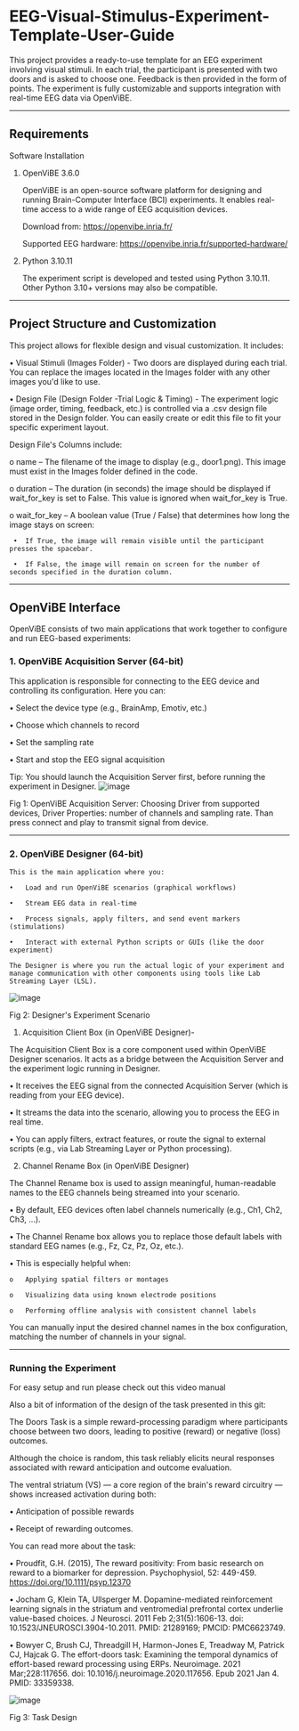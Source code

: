 # EEG-Visual-Stimulus-Experiment-Template-User-Guide
This project provides a ready-to-use template for an EEG experiment involving visual stimuli. In each trial, the participant is presented with two doors and is asked to choose one. Feedback is then provided in the form of points. The experiment is fully customizable and supports integration with real-time EEG data via OpenViBE.


________________________________________
## Requirements
Software Installation
1.	OpenViBE 3.6.0 

  	OpenViBE is an open-source software platform for designing and running Brain-Computer Interface (BCI) experiments. It enables real-time access to a wide range of EEG acquisition devices.

  	Download from: https://openvibe.inria.fr/

  	Supported EEG hardware: https://openvibe.inria.fr/supported-hardware/

2.	Python 3.10.11

  	The experiment script is developed and tested using Python 3.10.11. Other Python 3.10+ versions may also be compatible.
________________________________________
## Project Structure and Customization

This project allows for flexible design and visual customization. It includes:

•	Visual Stimuli (Images Folder) -
Two doors are displayed during each trial. You can replace the images located in the Images folder with any other images you'd like to use.

•	Design File (Design Folder -Trial Logic & Timing) -
The experiment logic (image order, timing, feedback, etc.) is controlled via a .csv design file stored in the Design folder. You can easily create or edit this file to fit your specific experiment layout.

   Design File's Columns include:

   o	name – The filename of the image to display (e.g., door1.png). This image must exist in the Images folder defined in the code.

   o	duration – The duration (in seconds) the image should be displayed if wait_for_key is set to False. This value is ignored when wait_for_key is True.

   o	wait_for_key – A boolean value (True / False) that determines how long the image stays on screen:

     •	If True, the image will remain visible until the participant presses the spacebar.

     •	If False, the image will remain on screen for the number of seconds specified in the duration column.

________________________________________
## OpenViBE Interface

OpenViBE consists of two main applications that work together to configure and run EEG-based experiments:

### 1. OpenViBE Acquisition Server (64-bit)

   This application is responsible for connecting to the EEG device and controlling its configuration.
   Here you can:

   •	Select the device type (e.g., BrainAmp, Emotiv, etc.)

   •	Choose which channels to record

   •	Set the sampling rate

   •	Start and stop the EEG signal acquisition
 
  Tip: You should launch the Acquisition Server first, before running the experiment in Designer.
![image](https://github.com/user-attachments/assets/2ee50ad7-3735-490e-9f04-b8c36c77fa95)




Fig 1: OpenViBE Acquisition Server: Choosing Driver from supported devices, Driver Properties: number of channels and sampling rate.  Than press connect and play to transmit signal from device.
________________________________________
### 2. OpenViBE Designer (64-bit)
    
    This is the main application where you:

    •	Load and run OpenViBE scenarios (graphical workflows)

    •	Stream EEG data in real-time
    
    •	Process signals, apply filters, and send event markers (stimulations)
    
    •	Interact with external Python scripts or GUIs (like the door experiment)
 
    The Designer is where you run the actual logic of your experiment and manage communication with other components using tools like Lab Streaming Layer (LSL).
![image](https://github.com/user-attachments/assets/4335012a-053d-4c82-a589-ffab7c130771)



Fig 2: Designer's Experiment Scenario 

1.	Acquisition Client Box (in OpenViBE Designer)-

The Acquisition Client Box is a core component used within OpenViBE Designer scenarios. It acts as a bridge between the Acquisition Server and the experiment logic running in Designer.

•	It receives the EEG signal from the connected Acquisition Server (which is reading from your EEG device).

•	It streams the data into the scenario, allowing you to process the EEG in real time.

•	You can apply filters, extract features, or route the signal to external scripts (e.g., via Lab Streaming Layer or Python processing).

2.	Channel Rename Box (in OpenViBE Designer)

The Channel Rename box is used to assign meaningful, human-readable names to the EEG channels being streamed into your scenario.

•	By default, EEG devices often label channels numerically (e.g., Ch1, Ch2, Ch3, ...).

•	The Channel Rename box allows you to replace those default labels with standard EEG names (e.g., Fz, Cz, Pz, Oz, etc.).

•	This is especially helpful when:

    o	Applying spatial filters or montages

    o	Visualizing data using known electrode positions
    
    o	Performing offline analysis with consistent channel labels
 
 You can manually input the desired channel names in the box configuration, matching the number of channels in your signal.

________________________________________
### Running the Experiment

For easy setup and run please check out this video manual

Also a bit of information of the design of the task presented in this git:

The Doors Task is a simple reward-processing paradigm where participants choose between two doors, leading to positive (reward) or negative (loss) outcomes.

Although the choice is random, this task reliably elicits neural responses associated with reward anticipation and outcome evaluation.

The ventral striatum (VS) — a core region of the brain's reward circuitry — shows increased activation during both:

•	Anticipation of possible rewards

•	Receipt of rewarding outcomes.

You can read more about the task:

•	Proudfit, G.H. (2015), The reward positivity: From basic research on reward to a biomarker for depression. Psychophysiol, 52: 449-459. https://doi.org/10.1111/psyp.12370

•	Jocham G, Klein TA, Ullsperger M. Dopamine-mediated reinforcement learning signals in the striatum and ventromedial prefrontal cortex underlie value-based choices. J Neurosci. 2011 Feb 2;31(5):1606-13. doi: 
10.1523/JNEUROSCI.3904-10.2011. PMID: 21289169; PMCID: PMC6623749.

•	Bowyer C, Brush CJ, Threadgill H, Harmon-Jones E, Treadway M, Patrick CJ, Hajcak G. The effort-doors task: Examining the temporal dynamics of effort-based reward processing using ERPs. Neuroimage. 2021 Mar;228:117656. doi: 10.1016/j.neuroimage.2020.117656. Epub 2021 Jan 4. PMID: 33359338.


![image](https://github.com/user-attachments/assets/3f88326b-1125-400f-be05-e8fcb3c17f1f)


Fig 3: Task Design 


